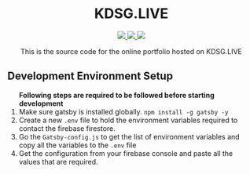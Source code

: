 <h1 align="center"> KDSG.LIVE</h1>
<p align="center"> 
    <a href="http://kdsg.live">
        <img src="https://img.shields.io/website?style=for-the-badge&url=http%3A%2F%2Fkdsg.live"/>
    </a>
    <a href="http://kdsg.live">
        <img src="https://img.shields.io/node/v/react?style=for-the-badge"/>
    </a>
    <a href="http;//kdsg.live">
    <img src="https://img.shields.io/netlify/13a646ef-4430-4218-8aab-671dd14daed2?style=for-the-badge" />
    </a>

</p>
<p align="center">
    This is the source code for the online portfolio hosted on KDSG.LIVE
</p>
<h2>Development Environment Setup</h2>
<p>
<ol>
    <strong>Following steps are required to be followed before starting development</strong>
    <li>Make sure gatsby is installed globally. <code>npm install -g gatsby -y </code>
<li>Create a new <code>.env</code> file to hold the environment variables required to contact the firebase firestore.</li>
<li>Go the <code>Gatsby-config.js</code> to get the list of environment variables and copy all the variables to the <code>.env</code> file</li>
<li>Get the configuration from your firebase console and paste all the values that are required.</li>
</ol>
</p>